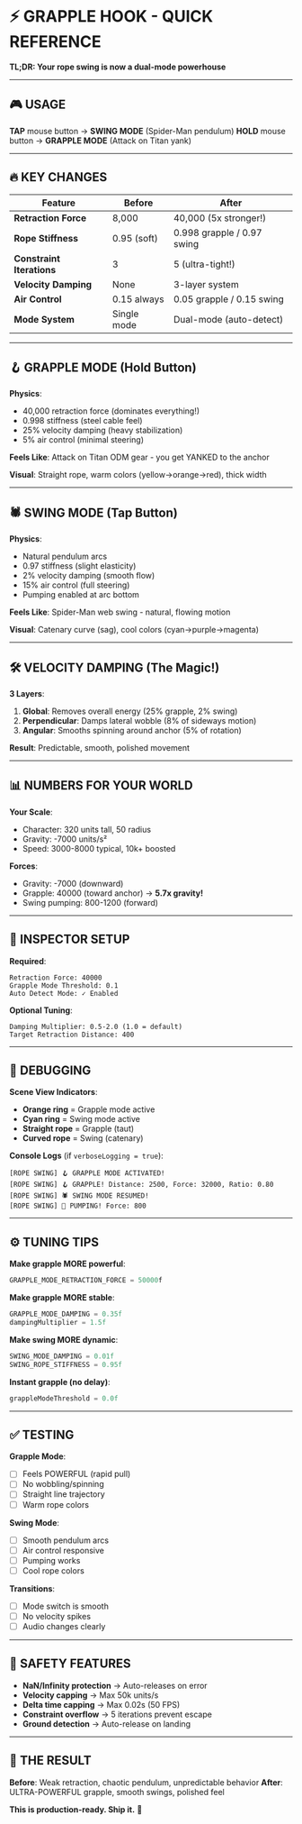 # ⚡ GRAPPLE HOOK - QUICK REFERENCE
**TL;DR: Your rope swing is now a dual-mode powerhouse**

---

## 🎮 USAGE

**TAP** mouse button → **SWING MODE** (Spider-Man pendulum)
**HOLD** mouse button → **GRAPPLE MODE** (Attack on Titan yank)

---

## 🔥 KEY CHANGES

| Feature | Before | After |
|---------|--------|-------|
| **Retraction Force** | 8,000 | 40,000 (5x stronger!) |
| **Rope Stiffness** | 0.95 (soft) | 0.998 grapple / 0.97 swing |
| **Constraint Iterations** | 3 | 5 (ultra-tight!) |
| **Velocity Damping** | None | 3-layer system |
| **Air Control** | 0.15 always | 0.05 grapple / 0.15 swing |
| **Mode System** | Single mode | Dual-mode (auto-detect) |

---

## 🪝 GRAPPLE MODE (Hold Button)

**Physics**:
- 40,000 retraction force (dominates everything!)
- 0.998 stiffness (steel cable feel)
- 25% velocity damping (heavy stabilization)
- 5% air control (minimal steering)

**Feels Like**: Attack on Titan ODM gear - you get YANKED to the anchor

**Visual**: Straight rope, warm colors (yellow→orange→red), thick width

---

## 🕷️ SWING MODE (Tap Button)

**Physics**:
- Natural pendulum arcs
- 0.97 stiffness (slight elasticity)
- 2% velocity damping (smooth flow)
- 15% air control (full steering)
- Pumping enabled at arc bottom

**Feels Like**: Spider-Man web swing - natural, flowing motion

**Visual**: Catenary curve (sag), cool colors (cyan→purple→magenta)

---

## 🛠️ VELOCITY DAMPING (The Magic!)

**3 Layers**:
1. **Global**: Removes overall energy (25% grapple, 2% swing)
2. **Perpendicular**: Damps lateral wobble (8% of sideways motion)
3. **Angular**: Smooths spinning around anchor (5% of rotation)

**Result**: Predictable, smooth, polished movement

---

## 📊 NUMBERS FOR YOUR WORLD

**Your Scale**:
- Character: 320 units tall, 50 radius
- Gravity: -7000 units/s²
- Speed: 3000-8000 typical, 10k+ boosted

**Forces**:
- Gravity: -7000 (downward)
- Grapple: 40000 (toward anchor) → **5.7x gravity!**
- Swing pumping: 800-1200 (forward)

---

## 🎯 INSPECTOR SETUP

**Required**:
```
Retraction Force: 40000
Grapple Mode Threshold: 0.1
Auto Detect Mode: ✓ Enabled
```

**Optional Tuning**:
```
Damping Multiplier: 0.5-2.0 (1.0 = default)
Target Retraction Distance: 400
```

---

## 🐛 DEBUGGING

**Scene View Indicators**:
- **Orange ring** = Grapple mode active
- **Cyan ring** = Swing mode active
- **Straight rope** = Grapple (taut)
- **Curved rope** = Swing (catenary)

**Console Logs** (if `verboseLogging = true`):
```
[ROPE SWING] 🪝 GRAPPLE MODE ACTIVATED!
[ROPE SWING] 🪝 GRAPPLE! Distance: 2500, Force: 32000, Ratio: 0.80
[ROPE SWING] 🕷️ SWING MODE RESUMED!
[ROPE SWING] 💪 PUMPING! Force: 800
```

---

## ⚙️ TUNING TIPS

**Make grapple MORE powerful**:
```csharp
GRAPPLE_MODE_RETRACTION_FORCE = 50000f
```

**Make grapple MORE stable**:
```csharp
GRAPPLE_MODE_DAMPING = 0.35f
dampingMultiplier = 1.5f
```

**Make swing MORE dynamic**:
```csharp
SWING_MODE_DAMPING = 0.01f
SWING_ROPE_STIFFNESS = 0.95f
```

**Instant grapple (no delay)**:
```csharp
grappleModeThreshold = 0.0f
```

---

## ✅ TESTING

**Grapple Mode**:
- [ ] Feels POWERFUL (rapid pull)
- [ ] No wobbling/spinning
- [ ] Straight line trajectory
- [ ] Warm rope colors

**Swing Mode**:
- [ ] Smooth pendulum arcs
- [ ] Air control responsive
- [ ] Pumping works
- [ ] Cool rope colors

**Transitions**:
- [ ] Mode switch is smooth
- [ ] No velocity spikes
- [ ] Audio changes clearly

---

## 🚨 SAFETY FEATURES

- **NaN/Infinity protection** → Auto-releases on error
- **Velocity capping** → Max 50k units/s
- **Delta time capping** → Max 0.02s (50 FPS)
- **Constraint overflow** → 5 iterations prevent escape
- **Ground detection** → Auto-release on landing

---

## 🌟 THE RESULT

**Before**: Weak retraction, chaotic pendulum, unpredictable behavior
**After**: ULTRA-POWERFUL grapple, smooth swings, polished feel

**This is production-ready. Ship it.** 🚀
